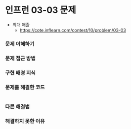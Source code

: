 # 인프런 03-03 문제

- 최대 매출
    - https://cote.inflearn.com/contest/10/problem/03-03

### 문제 이해하기



### 문제 접근 방법



### 구현 배경 지식



### 문제를 해결한 코드

```java

```

### 다른 해결법



### 해결하지 못한 이유

